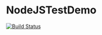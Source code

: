 # NodeJSTestDemo
[![Build Status](https://travis-ci.org/UglyMelon007/NodeJSTestDemo.svg?branch=master)](https://travis-ci.org/UglyMelon007/NodeJSTestDemo)
